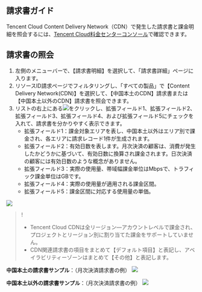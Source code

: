 ## 請求書ガイド
Tencent Cloud Content Delivery Network（CDN）で発生した請求書と課金明細を照会するには、[Tencent Cloud料金センターコンソール](https://console.cloud.tencent.com/expense/bill/overview)で確認できます。


## 請求書の照会
1. 左側のメニューバーで、【請求書明細】を選択して、「請求書詳細」ページに入ります。
2. リソースID請求ページでフィルタリングし、「すべての製品」で【Content Delivery Network(CDN)】を選択して、【中国本土のCDN】請求書または【中国本土以外のCDN】請求書を照会できます。
3. リストの右上にある<img src="https://main.qcloudimg.com/raw/ac0017352a3e09dd78180ef550f879f3.png"  style="margin:0;">をクリックし、拡張フィールド1、拡張フィールド2、拡張フィールド3、拡張フィールド4、および拡張フィールド5にチェックを入れて、請求書を分かりやすく表示できます。 
	- 拡張フィールド1：課金対象エリアを表し、中国本土以外はエリア別で課金され、各エリアに請求レコード1件が生成されます。
	- 拡張フィールド2：有効日数を表します。月次決済の顧客は、消費が発生したかどうかに基づいて、有効日数に換算され課金されます。日次決済の顧客には有効日数のような概念がありません。
	- 拡張フィールド3：実際の使用量、帯域幅課金単位はMbpsで、トラフィック課金単位はGBです。
	- 拡張フィールド4：実際の使用量が適用される課金区間。
	- 拡張フィールド5：課金区間に対応する使用量の単価。
	

![](https://main.qcloudimg.com/raw/09471015ec727b8eedea366abe9c6639.png)
>!
>- Tencent Cloud CDNは全リージョン―アカウントレベルで課金され、プロジェクトとリージョン別に割り当てた課金をサポートしていません。
>- CDN関連請求書の項目をまとめて【デフォルト項目】と表記し、アベイラビリティーゾーンはまとめて【その他】と表記します。

**中国本土の請求書サンプル**：（月次決済請求書の例）
![](https://main.qcloudimg.com/raw/b8dd8e66b5ba456dbcb4e823279d8f09.png)

**中国本土以外の請求書サンプル**：（月次決済請求書の例）
![](https://main.qcloudimg.com/raw/a4f1366d4ee32ae9cf36698050cca482.png)

 





